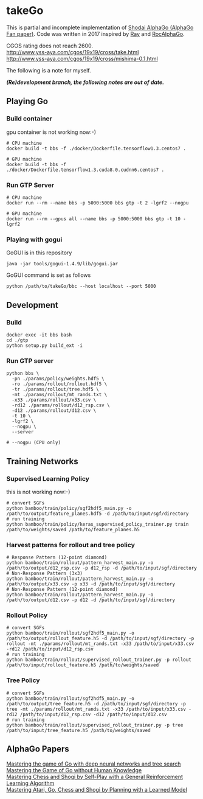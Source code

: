 # takeGo
This is partial and incomplete implementation of [Shodai AlphaGo (AlphaGo Fan paper)](https://vk.com/doc-44016343_437229031?dl=56ce06e325d42fbc72). Code was written in 2017 inspired by [Ray](https://github.com/kobanium/Ray) and [RocAlphaGo](https://github.com/Rochester-NRT/RocAlphaGo).

CGOS rating does not reach 2600.  
http://www.yss-aya.com/cgos/19x19/cross/take.html  
http://www.yss-aya.com/cgos/19x19/cross/mishima-0.1.html


The following is a note for myself.  

***(Re)development branch, the following notes are out of date.***

## Playing Go
### Build container
gpu container is not working now:-)
```
# CPU machine
docker build -t bbs -f ./docker/Dockerfile.tensorflow1.3.centos7 .

# GPU machine
docker build -t bbs -f ./docker/Dockerfile.tensorflow1.3.cuda8.0.cudnn6.centos7 .
```
### Run GTP Server
```
# CPU machine
docker run --rm --name bbs -p 5000:5000 bbs gtp -t 2 -lgrf2 --nogpu

# GPU machine
docker run --rm --gpus all --name bbs -p 5000:5000 bbs gtp -t 10 -lgrf2
```

### Playing with gogui
GoGUI is in this repository
```
java -jar tools/gogui-1.4.9/lib/gogui.jar
```
GoGUI command is set as follows
```
python /path/to/takeGo/bbc --host localhost --port 5000
```

## Development
### Build
```
docker exec -it bbs bash
cd ./gtp
python setup.py build_ext -i
```
### Run GTP server
```
python bbs \
  -pn ./params/policy/weights.hdf5 \
  -ro ./params/rollout/rollout.hdf5 \
  -tr ./params/rollout/tree.hdf5 \
  -mt ./params/rollout/mt_rands.txt \
  -x33 ./params/rollout/x33.csv \
  -rd12 ./params/rollout/d12_rsp.csv \
  -d12 ./params/rollout/d12.csv \
  -t 10 \
  -lgrf2 \
  --nogpu \
  --server

# --nogpu (CPU only)
```

## Training Networks
### Supervised Learning Policy
this is not working now:-)
```
# convert SGFs
python bamboo/train/policy/sgf2hdf5_main.py -o /path/to/output/feature_planes.hdf5 -d /path/to/input/sgf/directory
# run training
python bamboo/train/policy/keras_supervised_policy_trainer.py train /path/to/weights/saved /path/to/feature_planes.h5
```
### Harvest patterns for rollout and tree policy
```
# Response Pattern (12-point diamond)
python bamboo/train/rollout/pattern_harvest_main.py -o /path/to/output/d12_rsp.csv -p d12_rsp -d /path/to/input/sgf/directory
# Non-Response Pattern (3x3)
python bamboo/train/rollout/pattern_harvest_main.py -o /path/to/output/x33.csv -p x33 -d /path/to/input/sgf/directory
# Non-Response Pattern (12-point diamond)
python bamboo/train/rollout/pattern_harvest_main.py -o /path/to/output/d12.csv -p d12 -d /path/to/input/sgf/directory
```
### Rollout Policy
```
# convert SGFs
python bamboo/train/rollout/sgf2hdf5_main.py -o /path/to/output/rollout_feature.h5 -d /path/to/input/sgf/directory -p rollout -mt ./params/rollout/mt_rands.txt -x33 /path/to/input/x33.csv -rd12 /path/to/input/d12_rsp.csv
# run training
python bamboo/train/rollout/supervised_rollout_trainer.py -p rollout /path/to/input/rollout_feature.h5 /path/to/weights/saved
```
### Tree Policy
```
# convert SGFs
python bamboo/train/rollout/sgf2hdf5_main.py -o /path/to/output/tree_feature.h5 -d /path/to/input/sgf/directory -p tree -mt ./params/rollout/mt_rands.txt -x33 /path/to/input/x33.csv -rd12 /path/to/input/d12_rsp.csv -d12 /path/to/input/d12.csv
# run training
python bamboo/train/rollout/supervised_rollout_trainer.py -p tree /path/to/input/tree_feature.h5 /path/to/weights/saved
```

## AlphaGo Papers
[Mastering the game of Go with deep neural networks and tree search](https://vk.com/doc-44016343_437229031?dl=56ce06e325d42fbc72)  
[Mastering the Game of Go without Human Knowledge](http://faculty.washington.edu/jwilker/559/2018/go.pdf)  
[Mastering Chess and Shogi by Self-Play with a General Reinforcement Learning Algorithm](https://arxiv.org/abs/1712.01815)  
[Mastering Atari, Go, Chess and Shogi by Planning with a Learned Model](https://arxiv.org/abs/1911.08265)
